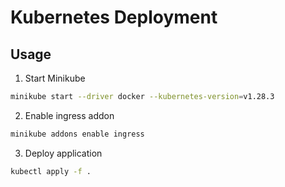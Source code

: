 # Kubernetes Deployment

## Usage
1. Start Minikube
```sh 
minikube start --driver docker --kubernetes-version=v1.28.3
```
2. Enable ingress addon
```sh 
minikube addons enable ingress
```
3. Deploy application
```sh
kubectl apply -f .
```
